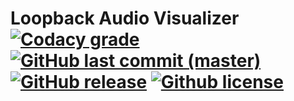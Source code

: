 Loopback Audio Visualizer
[![Codacy grade](https://img.shields.io/codacy/grade/385679bb1a574baf8d3b4e94e849a86a.svg?label=Code%20Quality&maxAge=60)][aleab/LoopbackAudioVisualizer@codacy]
[![GitHub last commit (master)](https://img.shields.io/github/last-commit/aleab/LoopbackAudioVisualizer/develop.svg?label=Last%20Commit&maxAge=60)][commits]
[![GitHub release](https://img.shields.io/github/release/aleab/LoopbackAudioVisualizer.svg?label=Release&maxAge=60)][release-latest]
[![Github license](https://img.shields.io/badge/License-MS--PL-blue.svg?maxAge=86400)][license]
=========================


[//]: # (Links)

[license]: </LICENSE>

[release-latest]: <https://github.com/aleab/LoopbackAudioVisualizer/releases/latest>
[commits]: <https://github.com/aleab/LoopbackAudioVisualizer/commits/master>
[issues]: <https://github.com/aleab/LoopbackAudioVisualizer/issues>

[aleab/LoopbackAudioVisualizer@codacy]: <https://www.codacy.com/app/aleab/LoopbackAudioVisualizer>
